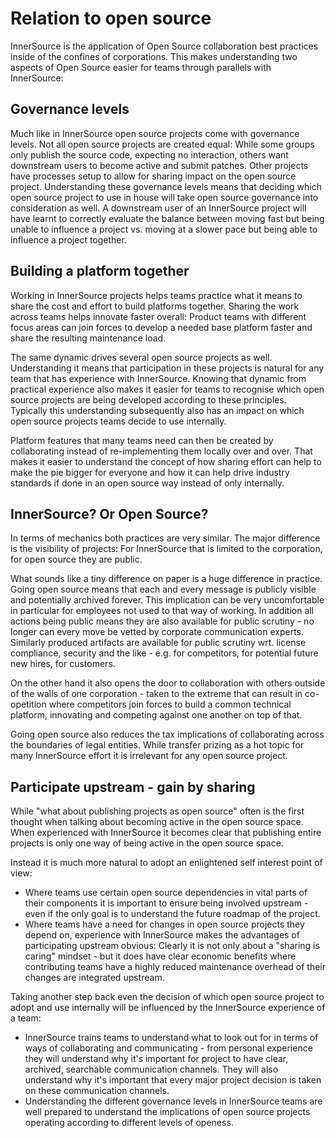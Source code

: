 # Relation to open source

InnerSource is the application of Open Source collaboration best practices inside of the confines of corporations.
This makes understanding two aspects of Open Source easier for teams through parallels with InnerSource:

## Governance levels

Much like in InnerSource open source projects come with governance levels.
Not all open source projects are created equal: While some groups only publish the source code, expecting no interaction, others want downstream users to become active and submit patches.
Other projects have processes setup to allow for sharing impact on the open source project.
Understanding these governance levels means that deciding which open source project to use in house will take open source governance into consideration as well.
A downstream user of an InnerSource project will have learnt to correctly evaluate the balance between moving fast but being unable to influence a project vs. moving at a slower pace but being able to influence a project together.

## Building a platform together

Working in InnerSource projects helps teams practice what it means to share the cost and effort to build platforms together.
Sharing the work across teams helps innovate faster overall: Product teams with different focus areas can join forces to develop a needed base platform faster and share the resulting maintenance load.

The same dynamic drives several open source projects as well.
Understanding it means that participation in these projects is natural for any team that has experience with InnerSource.
Knowing that dynamic from practical experience also makes it easier for teams to recognise which open source projects are being developed according to these principles.
Typically this understanding subsequently also has an impact on which open source projects teams decide to use internally.

Platform features that many teams need can then be created by collaborating instead of re-implementing them locally over and over.
That makes it easier to understand the concept of how sharing effort can help to make the pie bigger for everyone and how it can help drive industry standards if done in an open source way instead of only internally.

## InnerSource? Or Open Source?

In terms of mechanics both practices are very similar.
The major difference is the visibility of projects: For InnerSource that is limited to the corporation, for open source they are public.

What sounds like a tiny difference on paper is a huge difference in practice.
Going open source means that each and every message is publicly visible and potentially archived forever.
This implication can be very uncomfortable in particular for employees not used to that way of working.
In addition all actions being public means they are also available for public scrutiny - no longer can every move be vetted by corporate communication experts.
Similarly produced artifacts are available for public scrutiny wrt. license compliance, security and the like - e.g. for competitors, for potential future new hires, for customers.

On the other hand it also opens the door to collaboration with others outside of the walls of one corporation - taken to the extreme that can result in co-opetition where competitors join forces to build a common technical platform, innovating and competing against one another on top of that.

Going open source also reduces the tax implications of collaborating across the boundaries of legal entities.
While transfer prizing as a hot topic for many InnerSource effort it is irrelevant for any open source project.


## Participate upstream - gain by sharing

While "what about publishing projects as open source" often is the first thought when talking about becoming active in the open source space.
When experienced with InnerSource it becomes clear that publishing entire projects is only one way of being active in the open source space.

Instead it is much more natural to adopt an enlightened self interest point of view:
* Where teams use certain open source dependencies in vital parts of their components it is important to ensure being involved upstream - even if the only goal is to understand the future roadmap of the project.
* Where teams have a need for changes in open source projects they depend on, experience with InnerSource makes the advantages of participating upstream obvious: Clearly it is not only about a "sharing is caring" mindset - but it does have clear economic benefits where contributing teams have a highly reduced maintenance overhead of their changes are integrated upstream.

Taking another step back even the decision of which open source project to adopt and use internally will be influenced by the InnerSource experience of a team:
* InnerSource trains teams to understand what to look out for in terms of ways of collaborating and communicating - from personal experience they will understand why it's important for project to have clear, archived, searchable communication channels.
They will also understand why it's important that every major project decision is taken on these communication channels.
* Understanding the different governance levels in InnerSource teams are well prepared to understand the implications of open source projects operating according to different levels of openess.

